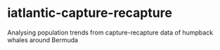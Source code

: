 # iatlantic-capture-recapture
Analysing population trends from capture-recapture data of humpback whales around Bermuda
